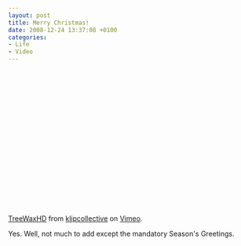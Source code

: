 ```yaml
---
layout: post
title: Merry Christmas!
date: 2008-12-24 13:37:08 +0100
categories:
- Life
- Video
---
```

<object width="500" height="281"><param name="allowfullscreen" value="true" /><param name="allowscriptaccess" value="always" /><param name="movie" value="http://vimeo.com/moogaloop.swf?clip_id=2515299&amp;server=vimeo.com&amp;show_title=1&amp;show_byline=1&amp;show_portrait=0&amp;color=ffffff&amp;fullscreen=1" /><embed src="http://vimeo.com/moogaloop.swf?clip_id=2515299&amp;server=vimeo.com&amp;show_title=1&amp;show_byline=1&amp;show_portrait=0&amp;color=ffffff&amp;fullscreen=1" type="application/x-shockwave-flash" allowfullscreen="true" allowscriptaccess="always" width="500" height="281"></embed></object>

<a href="http://vimeo.com/2515299">TreeWaxHD</a> from <a href="http://vimeo.com/user1033252">klipcollective</a> on <a href="http://vimeo.com">Vimeo</a>.

Yes. Well, not much to add except the mandatory Season's Greetings.


